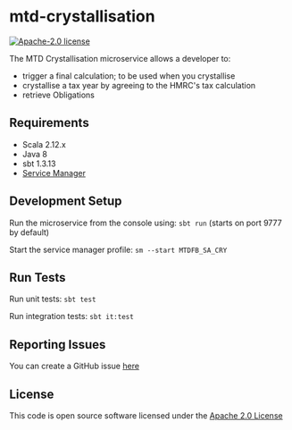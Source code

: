 mtd-crystallisation
========================

[![Apache-2.0 license](http://img.shields.io/badge/license-Apache-blue.svg)](http://www.apache.org/licenses/LICENSE-2.0.html)

The MTD Crystallisation microservice allows a developer to:
- trigger a final calculation; to be used when you crystallise
- crystallise a tax year by agreeing to the HMRC's tax calculation
- retrieve Obligations

## Requirements
- Scala 2.12.x
- Java 8
- sbt 1.3.13
- [Service Manager](https://github.com/hmrc/service-manager)

## Development Setup
Run the microservice from the console using: `sbt run` (starts on port 9777 by default)

Start the service manager profile: `sm --start MTDFB_SA_CRY`
 
## Run Tests
Run unit tests: `sbt test`

Run integration tests: `sbt it:test`

## Reporting Issues
You can create a GitHub issue [here](https://github.com/hmrc/mtd-crystallisation/issues)

## License
This code is open source software licensed under the [Apache 2.0 License]("http://www.apache.org/licenses/LICENSE-2.0.html")